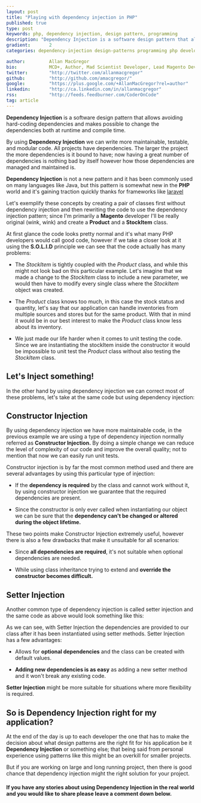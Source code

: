 ```yaml
---
layout: post
title: "Playing with dependency injection in PHP"
published: true
type: post
keywords: php, dependency injection, design pattern, programming
description: "Dependency Injection is a software design pattern that allows avoiding hard-coding dependencies and makes possible to change the dependencies both at runtime and compile time."
gradient: 		2
categories: dependency-injection design-patterns programming php development

author: 		Allan MacGregor
bio: 			MCD+, Author, Mad Scientist Developer, Lead Magento Developer @demacmedia.
twitter: 		"http://twitter.com/allanmacgregor"
github: 		"http://github.com/amacgregor/"
google: 		"https://plus.google.com/+AllanMacGregor?rel=author"
linkedin: 		"http://ca.linkedin.com/in/allanmacgregor"
rss: 			"http://feeds.feedburner.com/CoderOnCode"
tag: article
---
```


**Dependency Injection** is a software design pattern that allows avoiding hard-coding dependencies and makes possible to change the dependencies both at runtime and compile time.



By using **Dependency Injection** we can write more maintainable, testable, and modular code. All projects have dependencies. The larger the project the more dependencies is it bound to have; now having a great number of dependencies is nothing bad by itself however how those dependencies are managed and maintained is.

**Dependency Injection** is not a new pattern and it has been commonly used on many languages like Java, but this pattern is somewhat new in the **PHP** world and it's gaining traction quickly thanks for frameworks like [laravel](http://laravel.com)

Let's exemplify these concepts by creating a pair of classes first without dependency injection and then rewriting the code to use the dependency injection pattern; since I'm primarily a **Magento** developer I'll be really original (wink, wink) and create a **Product** and a **StockItem** class.

<script src="https://gist.github.com/amacgregor/8275062.js"></script>

<script src="https://gist.github.com/amacgregor/8275059.js"></script>

At first glance the code looks pretty normal and it's what many PHP developers would call good code, however if we take a closer look at it using the **S.O.L.I.D** principle we can see that the code actually has many problems:

- The _StockItem_ is tightly coupled with the _Product_ class, and while this might not look bad on this particular example. Let's imagine that we made a change to the _StockItem_ class to include a new parameter, we would then have to modify every single class where the _StockItem_ object was created.

- The _Product_ class knows too much, in this case the stock status and quantity, let's say that our application can handle inventories from multiple sources and stores but for the same product. With that in mind it would be in our best interest to make the _Product_ class know less about its inventory.

- We just made our life harder when it comes to unit testing the code. Since we are instantiating the stockItem inside the constructor it would be impossible to unit test the _Product_ class without also testing the _StockItem_ class.

## Let's Inject something!

In the other hand by using dependency injection we can correct most of these problems, let's take at the same code but using dependency injection:


<script src="https://gist.github.com/amacgregor/8275062.js"></script>

<script src="https://gist.github.com/amacgregor/8275757.js"></script>

## Constructor Injection

By using dependency injection we have more maintainable code, in the previous example we are using a type of dependency injection normally referred as **Constructor Injection.** By doing a simple change we can reduce the level of complexity of our code and improve the overall quality; not to mention that now we can easily run unit tests.

Constructor injection is by far the most common method used and there are several advantages by using this particular type of injection:

- If the **dependency is required** by the class and cannot work without it, by using constructor injection we guarantee that the required dependencies are present.

- Since the constructor is only ever called when instantiating our object we can be sure that the **dependency can't be changed or altered during the object lifetime.**

These two points make Constructor Injection extremely useful, however there is also a few drawbacks that make it unsuitable for all scenarios:

- Since **all dependencies are required**, it's not suitable when optional dependencies are needed.

- While using class inheritance trying to extend and **override the constructor becomes difficult.**

## Setter Injection

Another common type of dependency injection is called setter injection and the same code as above would look something like this:

<script src="https://gist.github.com/amacgregor/8275062.js"></script>

<script src="https://gist.github.com/amacgregor/8275875.js"></script>

As we can see, with Setter Injection the dependencies are provided to our class after it has been instantiated using setter methods. Setter Injection has a few advantages:

- Allows for **optional dependencies** and the class can be created with default values.

- **Adding new dependencies is as easy** as adding a new setter method and it won't break any existing code.

**Setter Injection** might be more suitable for situations where more flexibility is required.


## So is Dependency Injection right for my application?

At the end of the day is up to each developer the one that has to make the decision about what design patterns are the right fit for his application be it **Dependency Injection** or something else; that being said from personal experience using patterns like this might be an overkill for smaller projects.

But if you are working on large and long running project, then there is good chance that dependency injection might the right solution for your project.

#### If you have any stories about using Dependency Injection in the real world and you would like to share please leave a comment down below.
